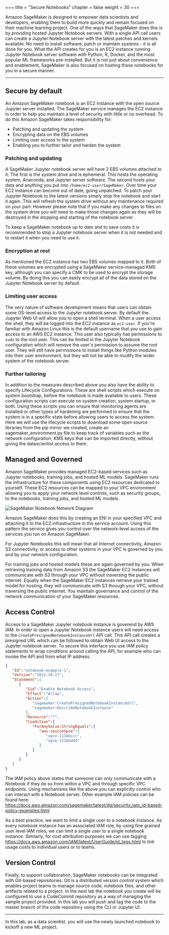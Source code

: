 +++
title = "Secure Notebooks"
chapter = false
weight = 30
+++

Amazon SageMaker is designed to empower data scientists and developers, enabling them to build more quickly and remain focused on their machine learning project.  One of the ways that SageMaker does this is by providing hosted Jupyter Notebook servers.  With a single API call users can create a Jupyter Notebook server with the latest patches and kernels available.  No need to install software, patch or maintain systems - it is all done for you.  What the API creates for you is an EC2 instance running Jupyter Notebook server software with Python, R, Docker, and the most popular ML frameworks pre-installed.  But it is not just about convenience and enablement, SageMaker is also focused on hosting these notebooks for you in a secure manner.  

---

## Secure by default

An Amazon SageMaker notebook is an EC2 instance with the open source Jupyter server installed.  The SageMaker service manages the EC2 instance in order to help you maintain a level of security with little or no overhead.  To do this Amazon SageMaker takes responsibility for:

 - Patching and updating the system
 - Encrypting data on the EBS volumes
 - Limiting user access to the system
 - Enabling you to further tailor and harden the system

### Patching and updating

A SageMaker Jupyter notebook server will have 2 EBS volumes attached to it.  The first is the system drive and is ephemeral.  This hosts the operating system, Anaconda, and Jupyter server software.  The second hosts your data and anything you put into `/home/ec2-user/SageMaker`.  Over time your EC2 instance can become out of date, going unpatched.  To patch your Jupyter Notebook to the latest versions simply stop the notebook and start it again.  This will refresh the system drive without any maintenance required on your part.  However please note that if you make any changes to files on the system drive you will need to make those changes again as they will be destroyed in the stopping and starting of the notebook server.

To keep a SageMaker notebook up to date and to save costs it is recommended to stop a Jupyter notebook server when it is not needed and to restart it when you need to use it.

### Encryption at rest

As mentioned the EC2 instance has two EBS volumes mapped to it.  Both of these volumes are encrypted using a SageMaker service-managed KMS key, although you can specify a CMK to be used to encrypt the storage volume.  By doing this you can easily encrypt all of the data stored on the Jupyter Notebook server by default.  

### Limiting user access

The very nature of software development means that users can obtain some OS-level access to the Jupyter notebook server.  By default the Jupyter Web UI will allow you to open a shell terminal.  When a user access the shell, they will be logged into the EC2 instance as `ec2-user`.  If you're familiar with Amazon Linux this is the default username that you use to gain access to an AWS EC2 instance.  This user also typically has permissions to `sudo` to the root user.  This can be limited in the Jupyter Notebook configuration which will remove the user's permission to assume the root user.  They will still have permissions to install things like Python modules into their user environment, but they will not be able to modify the wider system of the notebook server.

### Further tailoring

In addition to the measures described above you also have the ability to specify Lifecycle Configurations.  These are shell scripts which execute on system bootstrap, before the notebook is made available to users.  These configuration scripts can execute on system creation, system startup, or both.  Using these scripts you can ensure that monitoring agents are installed or other types of hardening are performed to ensure that the system is in a specific state before allowing users to access the system. Here we will use the lifecycle scripts to download some open source libraries from the pip mirror we created, create an sagemaker_environment.py file to keep track of variables such as the network configuration, KMS keys that can be imported directly, without giving the datascientist access to them.

## Managed and Governed

Amazon SageMaker provides managed EC2-based services such as Jupyter notebooks, training jobs, and hosted ML models.  SageMaker runs the infrastructure for these components using EC2 resources dedicated to yourself.  These EC2 resources can be mapped to your VPC environment allowing you to apply your network level controls, such as security groups, to the notebooks, training jobs, and hosted ML models.

![SageMaker Notebook Network Diagram](/images/notebook_network.png)

Amazon SageMaker does this by creating an ENI in your specified VPC and attaching it to the EC2 infrastructure in the service account.  Using this pattern the service gives you control over the network-level access of the services you run on Amazon SageMaker.  

For Jupyter Notebooks this will mean that all Internet connectivity, Amazon S3 connectivity, or access to other systems in your VPC is governed by you and by your network configuration. 

For training jobs and hosted models these are again governed by you.  When retrieving training data from Amazon S3 the SageMaker EC2 instances will communicate with S3 through your VPC without traversing the public internet.  Equally when the SageMaker EC2 instances retrieve your trained model for hosting, they will communicate with S3 through your VPC, without traversing the public internet.  You maintain governance and control of the network communication of your SageMaker resources.

## Access Control

Access to a SageMaker Jupyter notebook instance is goverend by AWS IAM.  In order to open a Jupyter Notebook instance users will need access to the `CreatePresignedNotebookInstanceUrl` API call.  This API call creates a presigned URL which can be followed to obtain Web UI access to the Jupyter notebook server.  To secure this interface you use IAM policy statements to wrap conditions around calling the API, for example who can invoke the API and from what IP address.  

```json
{
   "Id":"notebook-example-1",
   "Version":"2012-10-17",
   "Statement":[
      {
         "Sid":"Enable Notebook Access",
         "Effect":"Allow",
         "Action":[
            "sagemaker:CreatePresignedNotebookInstanceUrl",
            "sagemaker:DescribeNotebookInstance"
         ],
         "Resource":"*",
         "Condition":{
            "ForAnyValue:StringEquals":{
               "aws:sourceVpce":[
                  "vpce-111bbccc",
                  "vpce-111bbddd"
               ]
            }
         }
      }
   ]
}
```

The IAM policy above states that someone can only communicate with a Notebook if they do so from within a VPC and through specific VPC endpoints.  Using mechanisms like the above you can explicitly control who can interact with a Notebook server. Other example IAM policies can be found here: https://docs.aws.amazon.com/sagemaker/latest/dg/security_iam_id-based-policy-examples.html

As a best practice, we want to limit a single user to a notebook instance. As every notebook instance has an associated IAM role, by using fine grained user level IAM roles, we can limit a single user to a single notebook instance. Similarly, for cost attribution purposes we can use tagging https://docs.aws.amazon.com/IAM/latest/UserGuide/id_tags.html to link usage costs to individual users or to teams. 

## Version Control

Finally, to support collaboration, SageMaker notebooks can be integrated with Git-based repositories.  Git is a distributed version control system which enables project teams to manage source code, notebook files, and other artifacts related to a project.  In the next lab the notebook you create will be configured to use a CodeCommit repository as a way of managing the sample project provided.  In this lab you will push and tag the code to the master branch of the code repository using the CLI or Jupyter UI. 

---

In this lab, as a data scientist, you will use the newly launched notebook to kickoff a new ML project.
